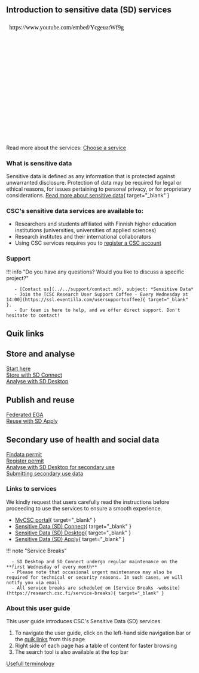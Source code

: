 ## Introduction to sensitive data (SD) services
<iframe width="560" height="315" srcdoc="https://www.youtube.com/embed/YcgeuatWf9g" title="Introducing CSC Sensitive Data Services" frameborder="0" allow="accelerometer; autoplay; clipboard-write; encrypted-media; gyroscope; picture-in-picture; web-share" allowfullscreen></iframe>

Read more about the services: [Choose a service](choose-a-service.md)

### What is sensitive data
Sensitive data is defined as any information that is protected against unwarranted disclosure. Protection of data may be required for legal or ethical reasons, for issues pertaining to personal privacy, or for proprietary considerations.
[Read more about sensitive data](https://research.csc.fi/definition-of-sensitive-data){ target="_blank" }

### CSC's sensitive data services are available to:

- Researchers and students affiliated with Finnish higher education institutions (universities, universities of applied sciences)
- Research institutes and their international collaborators
- Using CSC services requires you to [register a CSC account](../../accounts/index.md#getting-access)

### Support

!!! info "Do you have any questions? Would you like to discuss a specific project?"
       
       - [Contact us](../../support/contact.md), subject: *Sensitive Data*
       - Join the [CSC Research User Support Coffee - Every Wednesday at 14:00](https://ssl.eventilla.com/usersupportcoffee){ target="_blank" }. 
       - Our team is here to help, and we offer direct support. Don't hesitate to contact!

## Quik links

<div class="quick-links-container">
  <div class="quick-links-topic">
    <span class="quick-links-title"><h2>Store and analyse</h2></span>
    <div class="quick-links-item">
      <a class="quick-link" target="_self" href="sd-access/">Start here</a>
    </div>
    <div class="quick-links-item">
      <a class="quick-link" target="_self" href="sd_connect/">Store with SD Connect</a>
    </div>
    <div class="quick-links-item">
      <a class="quick-link" target="_self" href="sd_desktop/">Analyse with SD Desktop</a>
    </div>
  </div>
  <div class="quick-links-topic">
    <span class="quick-links-title"><h2>Publish and reuse</h2></span>
    <div class="quick-links-item">
      <a class="quick-link" target="_self" href="federatedega/">Federated EGA</a>
    </div>
    <div class="quick-links-item">
      <a class="quick-link" target="_self" href="sd-apply/">Reuse with SD Apply</a>
    </div>
  </div>
   <div class="quick-links-topic">
    <span class="quick-links-title"><h2>Secondary use of health and social data</h2></span>
    <div class="quick-links-item">
      <a class="quick-link" target="_self" href="findata-permit/">Findata permit</a>
    </div>
    <div class="quick-links-item">
      <a class="quick-link" target="_self" href="single-register-permit/">Register permit</a>
    </div>
    <div class="quick-links-item">
      <a class="quick-link" target="_self" href="sd-desktop-audited/">Analyse with SD Desktop for secondary use</a>
    </div>
    <div class="quick-links-item">
      <a class="quick-link" target="_self" href="single-register-submission/">Submitting secondary use data</a>
    </div>
  </div>
</div>

### Links to services

We kindly request that users carefully read the instructions before proceeding to use the services to ensure a smooth experience. 

* [MyCSC portal](https://my.csc.fi/welcome){ target="_blank" }
* [Sensitive Data (SD) Connect](https://sd-connect.csc.fi/){ target="_blank" }
* [Sensitive Data (SD) Desktop](https://sd-desktop.csc.fi){ target="_blank" }
* [Sensitive Data (SD) Apply](https://sd-apply.csc.fi/){ target="_blank" }

!!! note "Service Breaks"
   
      - SD Desktop and SD Connect undergo regular maintenance on the **first Wednesday of every month**
      - Please note that occasional urgent maintenance may also be required for technical or security reasons. In such cases, we will notify you via email
      - All service breaks are scheduled on [Service Breaks -website](https://research.csc.fi/service-breaks){ target="_blank" } 


### About this user guide
This user guide introduces CSC's Sensitive Data (SD) services

1. To navigate the user guide, click on the left-hand side navigation bar or the [quik links](#quik-links) from this page
1. Right side of each page has a table of content for faster browsing
1. The search tool is also available at the top bar

[Usefull terminology](sd-terminology.md)

